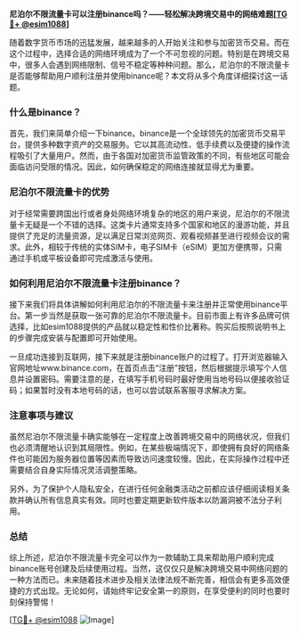 **尼泊尔不限流量卡可以注册binance吗？——轻松解决跨境交易中的网络难题[[TG💪+ @esim1088](https://t.me/s/esim1088)]**

随着数字货币市场的迅猛发展，越来越多的人开始关注和参与加密货币交易。而在这个过程中，选择合适的网络环境成为了一个不可忽视的问题。特别是在跨境交易中，很多人会遇到网络限制、信号不稳定等种种问题。那么，尼泊尔的不限流量卡是否能够帮助用户顺利注册并使用binance呢？本文将从多个角度详细探讨这一话题。

### 什么是binance？

首先，我们来简单介绍一下binance。binance是一个全球领先的加密货币交易平台，提供多种数字资产的交易服务。它以其高流动性、低手续费以及便捷的操作流程吸引了大量用户。然而，由于各国对加密货币监管政策的不同，有些地区可能会面临访问受限的情况。因此，如何确保稳定的网络连接就显得尤为重要。

### 尼泊尔不限流量卡的优势

对于经常需要跨国出行或者身处网络环境复杂的地区的用户来说，尼泊尔的不限流量卡无疑是一个不错的选择。这类卡片通常支持多个国家和地区的漫游功能，并且提供了充足的流量资源，足以满足日常浏览网页、观看视频甚至进行视频会议的需求。此外，相较于传统的实体SIM卡，电子SIM卡（eSIM）更加方便携带，只需通过手机或平板设备即可完成激活与使用。

### 如何利用尼泊尔不限流量卡注册binance？

接下来我们将具体讲解如何利用尼泊尔的不限流量卡来注册并正常使用binance平台。第一步当然是获取一张可靠的尼泊尔不限流量卡。目前市面上有许多品牌可供选择，比如esim1088提供的产品就以稳定性和性价比著称。购买后按照说明书上的步骤完成安装与配置即可开始使用。

一旦成功连接到互联网，接下来就是注册binance账户的过程了。打开浏览器输入官网地址www.binance.com，在首页点击“注册”按钮，然后根据提示填写个人信息并设置密码。需要注意的是，在填写手机号码时最好使用当地号码以便接收验证码；如果暂时没有本地号码的话，也可以尝试联系客服寻求解决方案。

### 注意事项与建议

虽然尼泊尔不限流量卡确实能够在一定程度上改善跨境交易中的网络状况，但我们也必须清醒地认识到其局限性。例如，在某些极端情况下，即使拥有良好的网络条件也可能因为服务器位置等因素而导致访问速度较慢。因此，在实际操作过程中还需要结合自身实际情况灵活调整策略。

另外，为了保护个人隐私安全，在进行任何金融类活动之前都应该仔细阅读相关条款并确认所有信息真实有效。同时也要定期更新软件版本以防漏洞被不法分子利用。

### 总结

综上所述，尼泊尔不限流量卡完全可以作为一款辅助工具来帮助用户顺利完成binance账号创建及后续使用过程。当然，这仅仅只是解决跨境交易中网络问题的一种方法而已。未来随着技术进步及相关法律法规不断完善，相信会有更多高效便捷的方式出现。无论如何，请始终牢记安全第一的原则，在享受便利的同时也要时刻保持警惕！

[[TG💪+ @esim1088](https://t.me/s/esim1088) ![Image](https://i.postimg.cc/4NQfJmqS/Snipaste-2025-05-13-00-14-12.png)]
